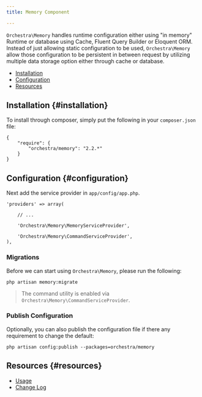 ```yaml
---
title: Memory Component

---
```


`Orchestra\Memory` handles runtime configuration either using "in memory" Runtime or database using Cache, Fluent Query Builder or Eloquent ORM. Instead of just allowing static configuration to be used, `Orchestra\Memory` allow those configuration to be persistent in between request by utilizing multiple data storage option either through cache or database.

* [Installation](#installation)
* [Configuration](#configuration)
* [Resources](#resources)

## Installation {#installation}

To install through composer, simply put the following in your `composer.json` file:

	{
		"require": {
			"orchestra/memory": "2.2.*"
		}
	}

## Configuration {#configuration}

Next add the service provider in `app/config/app.php`.

	'providers' => array(

		// ...

		'Orchestra\Memory\MemoryServiceProvider',

		'Orchestra\Memory\CommandServiceProvider',
	),

### Migrations

Before we can start using `Orchestra\Memory`, please run the following:

	php artisan memory:migrate

> The command utility is enabled via `Orchestra\Memory\CommandServiceProvider`.

### Publish Configuration

Optionally, you can also publish the configuration file if there any requirement to change the default:

	php artisan config:publish --packages=orchestra/memory

## Resources {#resources}

* [Usage](/docs/2.2/components/memory/usage)
* [Change Log](/docs/2.2/components/memory/changes#v2-2)
